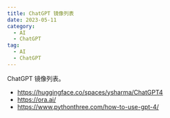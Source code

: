 ```yaml
---
title: ChatGPT 镜像列表
date: 2023-05-11
category:
  - AI
  - ChatGPT
tag:
  - AI
  - ChatGPT
---
```


ChatGPT 镜像列表。

<!-- more -->

- <https://huggingface.co/spaces/ysharma/ChatGPT4>
- <https://ora.ai/>
- <https://www.pythonthree.com/how-to-use-gpt-4/>
